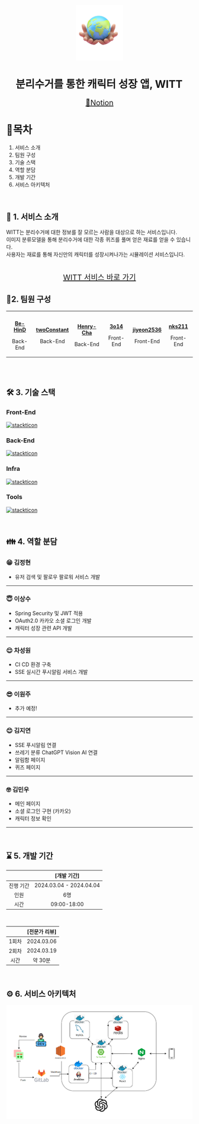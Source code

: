 <p align="center">
  <img src="./assets/mainlogo.png" width="auto" height="150">
</p>
<h1 align="center"> 분리수거를 통한 캐릭터 성장 앱, WITT </h1>
<p align="center" style="font-size: 20px">
<a href="https://bustling-trade-bc8.notion.site/SSAFY-D103-b7d35fa82ecb4eeeb14216976439ebd9?pvs=4"> 📒Notion </a>
</p>

<h1> 🧷목차 </h1>
<ol>
  <li> <a herf="#section1"> 서비스 소개 </a> </li>
  <li> <a herf="#section2"> 팀원 구성 </a> </li>
  <li> <a herf="#section3"> 기술 스택 </a> </li>
  <li> <a herf="#section4"> 역할 분담 </a> </li>
  <li> <a herf="#section5"> 개발 기간 </a> </li>
  <li> <a herf="#section6"> 서비스 아키텍처 </a> </li>
</ol>

<br>

<h2 id="section1">👀 1. 서비스 소개 </h2>
WITT는 분리수거에 대한 정보를 잘 모르는 사람을 대상으로 하는 서비스입니다.
<br>
이미지 분류모델을 통해 분리수거에 대한 각종 퀴즈를 풀며 얻은 재료를 얻을 수 있습니다.<br>
사용자는 재료를 통해 자신만의 캐릭터를 성장시켜나가는 시뮬레이션 서비스입니다.
<br>
<br>

<p align="center" style="font-size: 20px">
<a href="https://j10d103.p.ssafy.io/"> WITT 서비스 바로 가기 </a>
</p>

<h2 id="section2"> 📎2. 팀원 구성 </h2>
<table>
 <tr>
    <td align="center"><a href="https://github.com/Be-HinD"><img src="https://avatars.githubusercontent.com/Be-HinD" width="130px;" alt=""></a></td>
    <td align="center"><a href="https://github.com/twoConstant"><img src="https://avatars.githubusercontent.com/twoConstant" width="130px;" alt=""></a></td>
    <td align="center"><a href="https://github.com/Henry-Cha"><img src="https://avatars.githubusercontent.com/Henry-Cha" width="130px;" alt=""></a></td>
    <td align="center"><a href="https://github.com/3o14"><img src="https://avatars.githubusercontent.com/3o14" width="130px;" alt=""></a></td>
   <td align="center"><a href="https://github.com/jiyeon2536"><img src="https://avatars.githubusercontent.com/jiyeon2536" width="130px;" alt=""></a></td>
   <td align="center"><a href="https://github.com/nks211"><img src="https://avatars.githubusercontent.com/nks211" width="130px;" alt=""></a></td>
  </tr>
  <tr>
    <td align="center"><a href="https://github.com/Be-HinD"><b>Be-HinD</b></a><p>Back-End</p></td>
    <td align="center"><a href="https://github.com/twoConstant"><b>twoConstant</b></a><p>Back-End</p></td>
    <td align="center"><a href="https://github.com/Henry-Cha"><b>Henry-Cha</b></a><p>Back-End</p></td>
    <td align="center"><a href="https://github.com/3o14"><b>3o14</b></a><p>Front-End</p></td>
    <td align="center"><a href="https://github.com/jiyeon2536"><b>jiyeon2536</b></a><p>Front-End</p></td>
    <td align="center"><a href="https://github.com/nks211"><b>nks211</b></a><p>Front-End</p></td>
  </tr>
</table>

<br>

<br>
<h2 id="section3"> 🛠️ 3. 기술 스택 </h2>
<h3> Front-End </h3>

[![stackticon](https://firebasestorage.googleapis.com/v0/b/stackticon-81399.appspot.com/o/images%2F1711702588107?alt=media&token=ea9f9513-1019-4052-a482-9700df483c44)](https://github.com/msdio/stackticon)

<h3> Back-End </h3>

[![stackticon](https://firebasestorage.googleapis.com/v0/b/stackticon-81399.appspot.com/o/images%2F1711700566876?alt=media&token=0eb6c145-31d8-4c26-a496-d5f9cc09918e)](https://github.com/msdio/stackticon)

<h3> Infra </h3>

[![stackticon](https://firebasestorage.googleapis.com/v0/b/stackticon-81399.appspot.com/o/images%2F1711700715775?alt=media&token=12a075b9-bead-4d6b-aad0-5a445f52a0f7)](https://github.com/msdio/stackticon)

<h3> Tools </h3>

[![stackticon](https://firebasestorage.googleapis.com/v0/b/stackticon-81399.appspot.com/o/images%2F1711700763602?alt=media&token=7fa29c44-09e7-4712-8cd4-b5499529aeef)](https://github.com/msdio/stackticon)

<br>

<h2 id="section4">👪 4. 역할 분담 </h2>
<h3> 😁 김정현 </h3>
<ul>
  <li> 유저 검색 및 팔로우 팔로워 서비스 개발 </li>
</ul>

<hr>
<h3> 😇 이상수 </h3>
<ul>
  <li> Spring Security 및 JWT 적용 </li>
  <li> OAuth2.0 카카오 소셜 로그인 개발 </li>
  <li> 캐릭터 성장 관련 API 개발 </li>
</ul>

<hr>
<h3> 😌 차성원 </h3>
<ul>
  <li> CI CD 환경 구축 </li>
  <li> SSE 실시간 푸시알림 서비스 개발</li>
</ul>

<hr>
<h3> 😎 이원주 </h3>
<ul>
  <li> 추가 예정! </li>
</ul>

<hr>
<h3> 😊 김지연 </h3>
<ul>
  <li> SSE 푸시알림 연결 </li>
  <li> 쓰레기 분류 ChatGPT Vision AI 연결</li>
  <li> 알림함 페이지 </li>
  <li> 퀴즈 페이지 </li>
</ul>

<hr>
<h3> 🤓 김민우 </h3>
<ul>
  <li> 메인 페이지 </li>
  <li> 소셜 로그인 구현 (카카오) </li>
  <li> 캐릭터 정보 확인 </li>
</ul>

<hr>

<br>
<h2 id="section5"> ⌛ 5. 개발 기간</h2>

<div style="text-align: center">
  <table>
    <thead>
      <tr>
        <th></th>
        <th>[개발 기간]</th>
      </tr>
    </thead>
    <tbody>
      <tr>
        <td>진행 기간</td>
        <td>2024.03.04 - 2024.04.04</td>
      </tr>
      <tr>
        <td>인원</td>
        <td>6명</td>
      </tr>
      <tr>
        <td>시간</td>
        <td>09:00-18:00</td>
      </tr>
    </tbody>
  </table>
  <br>
  <table>
    <thead>
      <tr>
        <th></th>
        <th>[전문가 리뷰]</th>
      </tr>
    </thead>
    <tbody>
      <tr>
        <td>1회차</td>
        <td>2024.03.06</td>
      </tr>
      <tr>
        <td>2회차</td>
        <td>2024.03.19</td>
      </tr>
      <tr>
        <td>시간</td>
        <td>약 30분</td>
      </tr>
    </tbody>
  </table>
</div>

<br>

<h2 id="section6">⚙️ 6. 서비스 아키텍처 </h2>

![System Architecher](./assets/system.png)
